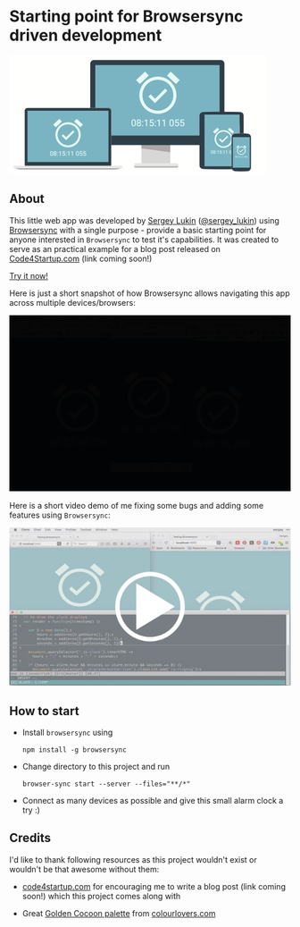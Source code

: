 # Starting point for Browsersync driven development

[![Browsersync example app](https://raw.githubusercontent.com/sergeylukin/browsersync-example/master/extras/header.png)](https://sergeylukin.github.io/browsersync-example/)

## About

This little web app was developed by [Sergey Lukin](http://sergeylukin.com)
([@sergey_lukin](https://twitter.com/sergey_lukin))
using [Browsersync](http://www.browsersync.io/) with a single purpose -
provide a basic starting point for anyone interested in `Browsersync`
to test it's capabilities. It was created to serve as an practical example
for a blog post released on [Code4Startup.com](https://code4startup.com/)
(link coming soon!)

[Try it now!](https://sergeylukin.github.io/browsersync-example/)

Here is just a short snapshot of how Browsersync allows navigating this app
across multiple devices/browsers:

![Browsersync example app demo usage](https://raw.githubusercontent.com/sergeylukin/browsersync-example/master/extras/action.gif)

Here is a short video demo of me fixing some bugs and adding some features
using `Browsersync`:

[![Working on web app using Browsersync](https://raw.githubusercontent.com/sergeylukin/browsersync-example/master/extras/development_video_placeholder.jpg)](https://vimeo.com/133319548)

## How to start

- Install `browsersync` using

  ```
  npm install -g browsersync
  ```

- Change directory to this project and run

  ```
  browser-sync start --server --files="**/*"
  ```

- Connect as many devices as possible and give this small alarm clock a try :)


## Credits

I'd like to thank following resources as this project wouldn't exist or
wouldn't be that awesome without them:

- [code4startup.com](https://code4startup.com/) for encouraging me to write   a blog post (link coming soon!) which this project comes along with

- Great [Golden Cocoon palette](http://www.colourlovers.com/palette/3819835/Golden_Cocoon)
  from [colourlovers.com](http://colourlovers.com)
